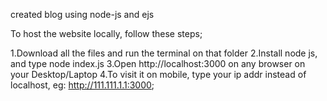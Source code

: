 created blog using node-js and ejs

To host the website locally, follow these steps;

1.Download all the files and run the terminal on that folder
2.Install node js, and type node index.js
3.Open http://localhost:3000 on any browser on your Desktop/Laptop
4.To visit it on mobile, type your ip addr instead of localhost, eg: http://111.111.1.1:3000;
